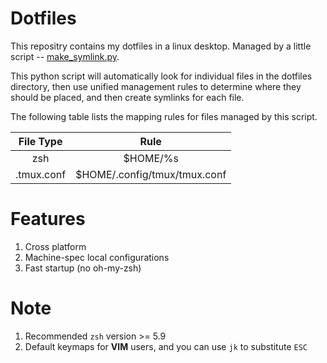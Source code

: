 # Dotfiles

This repositry contains my dotfiles in a linux desktop. Managed by a
little script --
[make_symlink.py](https://github.com/inclyc/dotfiles/blob/master/make_symlink.py).

This python script will automatically look for individual files in the
dotfiles directory, then use unified management rules to determine where
they should be placed, and then create symlinks for each file.

The following table lists the mapping rules for files managed by this script.

<div align="center">

| File Type | Rule|
| :-----:   | :--:|
| zsh       | $HOME/%s|
| .tmux.conf | $HOME/.config/tmux/tmux.conf |

</div>

# Features

1. Cross platform
2. Machine-spec local configurations
3. Fast startup (no oh-my-zsh)

# Note

1. Recommended `zsh` version >= 5.9
2. Default keymaps for **VIM** users, and you can use `jk` to substitute `ESC`
